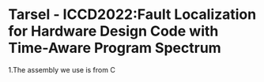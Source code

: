 # Tarsel - ICCD2022:Fault Localization for Hardware Design Code with Time-Aware Program Spectrum

1.The assembly we use is from C
